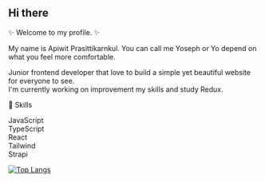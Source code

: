 ## Hi there

:sparkles: Welcome to my profile. :sparkles:

My name is Apiwit Prasittikarnkul. You can call me Yoseph or Yo depend on what you feel more comfortable.

Junior frontend developer that love to build a simple yet beautiful website for everyone to see.  
I'm currently working on improvement my skills and study Redux.

:book: Skills

JavaScript  
TypeScript  
React  
Tailwind  
Strapi

[![Top Langs](https://github-readme-stats.vercel.app/api/top-langs/?username=laevatein2070&layout=compact)](https://github.com/laevatein2070/laevatein2070)
